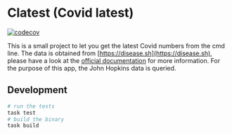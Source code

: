 # Clatest (Covid latest)

[![codecov](https://codecov.io/gh/johnDorian/clatest/branch/master/graph/badge.svg?token=6N67V983WY)](https://codecov.io/gh/johnDorian/clatest)


This is a small project to let you get the latest Covid numbers from the cmd line. The data is obtained from [https://disease.sh](https://disease.sh), please have a look at the [official documentation](https://disease.sh/docs/) for more information. For the purpose of this app, the John Hopkins data is queried. 

## Development

```bash
# run the tests
task test 
# build the binary
task build
```


